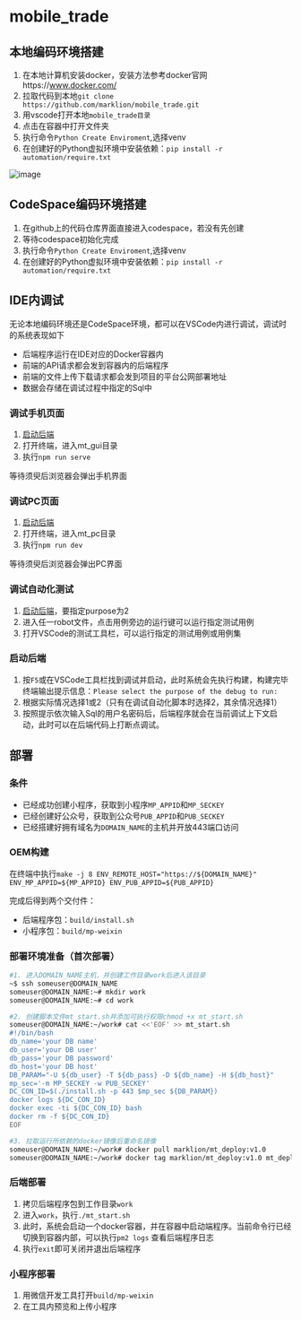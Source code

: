 # mobile_trade

## 本地编码环境搭建

1. 在本地计算机安装docker，安装方法参考docker官网https://www.docker.com/
2. 拉取代码到本地`git clone https://github.com/marklion/mobile_trade.git`
3. 用vscode打开本地`mobile_trade目录`
4. 点击在容器中打开文件夹
5. 执行命令`Python Create Enviroment`,选择venv
6. 在创建好的Python虚拟环境中安装依赖：`pip install -r automation/require.txt`

![image](https://github.com/user-attachments/assets/17a4e8de-8d79-4dc7-b0fd-cbd715a9e022)

## CodeSpace编码环境搭建

1. 在github上的代码仓库界面直接进入codespace，若没有先创建
2. 等待codespace初始化完成
3. 执行命令`Python Create Enviroment`,选择venv
4. 在创建好的Python虚拟环境中安装依赖：`pip install -r automation/require.txt`

## IDE内调试

无论本地编码环境还是CodeSpace环境，都可以在VSCode内进行调试，调试时的系统表现如下

+ 后端程序运行在IDE对应的Docker容器内
+ 前端的API请求都会发到容器内的后端程序
+ 前端的文件上传下载请求都会发到项目的平台公网部署地址
+ 数据会存储在调试过程中指定的Sql中

### 调试手机页面

1. [启动后端](#启动后端)
2. 打开终端，进入mt_gui目录
3. 执行`npm run serve`

等待须臾后浏览器会弹出手机界面

### 调试PC页面

1. [启动后端](#启动后端)
2. 打开终端，进入mt_pc目录
3. 执行`npm run dev`

等待须臾后浏览器会弹出PC界面

### 调试自动化测试

1. [启动后端](#启动后端)，要指定purpose为2
2. 进入任一robot文件，点击用例旁边的运行键可以运行指定测试用例
3. 打开VSCode的测试工具栏，可以运行指定的测试用例或用例集

### 启动后端

1. 按`F5`或在VSCode工具栏找到调试并启动，此时系统会先执行构建，构建完毕终端输出提示信息：`Please select the purpose of the debug to run:`
2. 根据实际情况选择1或2（只有在调试自动化脚本时选择2，其余情况选择1）
3. 按照提示依次输入Sql的用户名密码后，后端程序就会在当前调试上下文启动，此时可以在后端代码上打断点调试。

## 部署

### 条件

+ 已经成功创建小程序，获取到小程序`MP_APPID`和`MP_SECKEY`
+ 已经创建好公众号，获取到公众号`PUB_APPID`和`PUB_SECKEY`
+ 已经搭建好拥有域名为`DOMAIN_NAME`的主机并开放443端口访问

### OEM构建

在终端中执行`make -j 8 ENV_REMOTE_HOST="https://${DOMAIN_NAME}" ENV_MP_APPID=${MP_APPID} ENV_PUB_APPID=${PUB_APPID}`

完成后得到两个交付件：

+ 后端程序包：`build/install.sh`
+ 小程序包：`build/mp-weixin`

### 部署环境准备（首次部署）

```bash
#1. 进入DOMAIN_NAME主机，并创建工作目录work后进入该目录
~$ ssh someuser@DOMAIN_NAME
someuser@DOMAIN_NAME:~# mkdir work
someuser@DOMAIN_NAME:~# cd work

#2. 创建脚本文件mt_start.sh并添加可执行权限chmod +x mt_start.sh
someuser@DOMAIN_NAME:~/work# cat <<'EOF' >> mt_start.sh
#!/bin/bash
db_name='your DB name'
db_user='your DB user'
db_pass='your DB password'
db_host='your DB host'
DB_PARAM="-U ${db_user} -T ${db_pass} -D ${db_name} -H ${db_host}"
mp_sec='-m MP_SECKEY -w PUB_SECKEY'
DC_CON_ID=$(./install.sh -p 443 $mp_sec ${DB_PARAM})
docker logs ${DC_CON_ID}
docker exec -ti ${DC_CON_ID} bash
docker rm -f ${DC_CON_ID}
EOF

#3. 拉取运行所依赖的docker镜像后重命名镜像
someuser@DOMAIN_NAME:~/work# docker pull marklion/mt_deploy:v1.0
someuser@DOMAIN_NAME:~/work# docker tag marklion/mt_deploy:v1.0 mt_deploy:v1.0

```

### 后端部署

1. 拷贝后端程序包到工作目录`work`
2. 进入`work`，执行`./mt_start.sh`
3. 此时，系统会启动一个docker容器，并在容器中启动端程序。当前命令行已经切换到容器内部，可以执行`pm2 logs` 查看后端程序日志
4. 执行`exit`即可关闭并退出后端程序

### 小程序部署

1. 用微信开发工具打开`build/mp-weixin`
2. 在工具内预览和上传小程序
